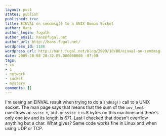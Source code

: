 ```yaml
---
layout: post
status: publish
published: true
title: EINVAL on sendmsg() to a UNIX Doman Socket
author: Hans
author_login: fugalh
author_email: hans@fugal.net
author_url: http://hans.fugal.net/
wordpress_id: 1186
wordpress_url: http://hans.fugal.net/blog/2009/10/08/einval-on-sendmsg-to-a-unix-doman-socket
date: 2009-10-08 20:32:05.000000000 -07:00
tags:
- cs
- C
- network
- socket
- mystery
comments: []
---
```

I'm seeing an EINVAL result when trying to do a <code>sndmsg()</code> call to a UNIX socket. The man page says that means that the sum of the <code>iov_len</code>s overflows an <code>ssize_t</code>, but an <code>ssize_t</code> is 8 bytes on this machine and there's only one iov and its length is 671. Last I checked that doesn't overflow anything but a char. What gives? Same code works fine in Linux and when using UDP or TCP. 
